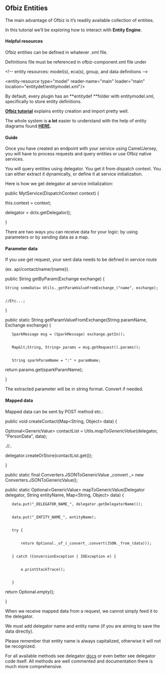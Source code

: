 ## Ofbiz Entities

The main advantage of Ofbiz is it’s readily available collection of entities.

In this tutorial we’ll be exploring how to interact with **Entity Engine**.


#### Helpful resources

Ofbiz entities can be defined in whatever .xml file.

Definitions file must be referenced in ofbiz-component.xml file under

&lt;!-- entity resources: model(s), eca(s), group, and data definitions -->

&lt;entity-resource type="model" reader-name="main" loader="main" location="entitydef/entitymodel.xml"/>

By default, every plugin has an **entitydef **folder with entitymodel.xml, specifically to store entity definitions.

**[Ofbiz tutorial](https://cwiki.apache.org/confluence/display/OFBIZ/OFBiz%2BTutorial%2B-%2BA%2BBeginners%2BDevelopment%2BGuide#OFBizTutorial-ABeginnersDevelopmentGuide-CreatingFirstDatabaseEntity(Table))** explains entity creation and import pretty well.

The whole system is **a lot** easier to understand with the help of entity diagrams found **[HERE](https://cwiki.apache.org/confluence/display/OFBIZ/Data+Model+Diagrams).**


#### Guide

Once you have created an endpoint with your service using Camel/Jersey, you will have to process requests and query entities or use Ofbiz native services. 

You will query entities using delegator. You get it from dispatch context. You can either extract it dynamically, or define it at service initialization.

Here is how we get delegator at service initialization:

public MytService(DispatchContext context) {

   this.context = context;

   delegator = dctx.getDelegator();

}

There are two ways you can receive data for your logic: by using parameters or by sending data as a map.




#### Parameter data

If you use get request, your sent data needs to be defined in service route

(ex. api/contact/name/{name}).

public String getByParam(Exchange exchange) {


    String someData= Utils._getParamValueFromExchange_("name", exchange);


    //Etc...;

}

public static String getParamValueFromExchange(String paramName, Exchange exchange) {


       SparkMessage msg = (SparkMessage) exchange.getIn();


       Map&lt;String, String> params = msg.getRequest().params();


       String sparkParamName = ":" + paramName;

   return params.get(sparkParamName);

}

The extracted parameter will be in string format. Convert if needed.


#### Mapped data

Mapped data can be sent by POST method etc.:

public void createContact(Map&lt;String, Object> data) {

Optional&lt;GenericValue> contactList = Utils._mapToGenericValue_(delegator, "PersonData", data);

.//..

delegator.createOrStore(contactList.get());

}

public static final Converters.JSONToGenericValue _convert _= new Converters.JSONToGenericValue();

public static Optional&lt;GenericValue> mapToGenericValue(Delegator delegator, String entityName, Map&lt;String, Object> data) {


       data.put("_DELEGATOR_NAME_", delegator.getDelegatorName());


       data.put("_ENTITY_NAME_", entityName);


       try {


           return Optional._of_(_convert_.convert(JSON._from_(data)));


       } catch (ConversionException | IOException e) {


           e.printStackTrace();


       }

   return Optional._empty_();

}

When we receive mapped data from a request, we cannot simply feed it to the delegator.

We must add delegator name and entity name (if you are aiming to save the data directly).

Please remember that entity name is always capitalized, otherwise it will not be recognized.

For all available methods see delegator [docs](https://ci.apache.org/projects/ofbiz/site/javadocs/org/ofbiz/entity/Delegator.html) or even better see delegator code itself. All methods are well commented and documentation there is much more comprehensive.


<!-- Docs to Markdown version 1.0β22 -->
